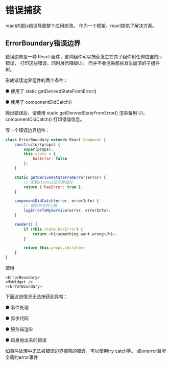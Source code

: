 # 错误捕获
react内部js错误导致整个应用崩溃。
作为一个框架，react提供了解决方案。

## ErrorBoundary错误边界
错误边界是⼀种 React 组件，这种组件可以捕获发⽣在其⼦组件树任何位置的js错误，
打印这些错误，同时展示降级UI。
⽽并不会渲染那些发⽣崩溃的⼦组件树。

形成错误边界组件的两个条件：

● 使⽤了 static getDerivedStateFromError()

● 使⽤了 componentDidCatch()


抛出错误后，请使⽤ static getDerivedStateFromError() 渲染备⽤ UI，
componentDidCatch() 打印错误信息。

写一个错误边界组件：
```js
class ErrorBoundary extends React.Compoent {
	constructor(props) {
		super(props);
		this.state = {
			hasError: false
		};
	}

	static getDerivedStateFromError(error) {
		// 更新state以显示降级UI
		return { hasError: true };
	}

	componentDidCatch(error, errorInfo) {
		// 得到日志并上报
		logErrorToMyService(error, errorInfo);
	}

	render() {
		if (this.state.hasError) {
			return <h1>something went wrong</h1>;
		}

		return this.props.children;
	}
}
```
使用
```
<ErrorBoundary> 
<MyWidget />
</ErrorBoundary>
```


下⾯这些情况⽆法捕获到异常：

● 事件处理

● 异步代码

● 服务端渲染

● ⾃身抛出来的错误

如事件处理中无法被错误边界捕获的错误，可以使用try catch等。
或onerror监听全局的error事件